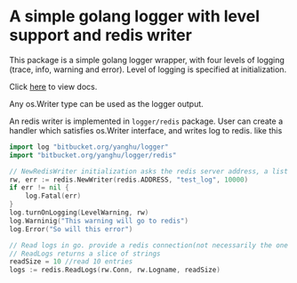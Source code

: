 # A simple golang logger with level support and redis writer

This package is a simple golang logger wrapper, with four levels of logging (trace, info, warning and error). Level of logging is specified at initialization. 

Click [here](https://godoc.org/bitbucket.org/yanghu/logger) to view docs.

Any os.Writer type can be used as the logger output. 

An redis writer is implemented in `logger/redis` package. User can create a handler which satisfies os.Writer interface, and writes log to redis. like this

```go
import log "bitbucket.org/yanghu/logger"
import "bitbucket.org/yanghu/logger/redis"

// NewRedisWriter initialization asks the redis server address, a list name to store logs, and the number of logs to store
rw, err := redis.NewWriter(redis.ADDRESS, "test_log", 10000)
if err != nil {
    log.Fatal(err)
}
log.turnOnLogging(LevelWarning, rw)
log.Warninig("This warning will go to redis")
log.Error("So will this error")

// Read logs in go. provide a redis connection(not necessarily the one our writer uses though)
// ReadLogs returns a slice of strings
readSize = 10 //read 10 entries
logs := redis.ReadLogs(rw.Conn, rw.Logname, readSize)

```


